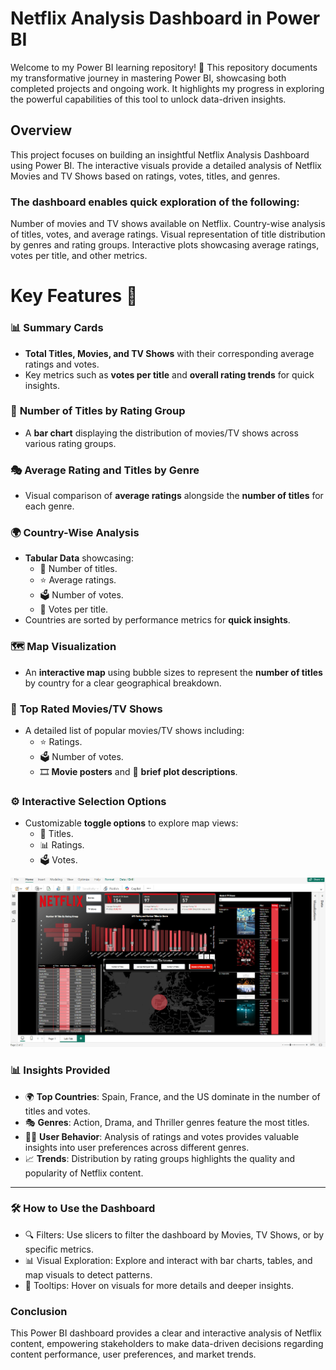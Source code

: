 # Netflix Analysis Dashboard in Power BI
Welcome to my Power BI learning repository! 🚀  This repository documents my transformative journey in mastering Power BI, showcasing both completed projects and ongoing work. It highlights my progress in exploring the powerful capabilities of this tool to unlock data-driven insights.

## Overview
This project focuses on building an insightful Netflix Analysis Dashboard using Power BI. The interactive visuals provide a detailed analysis of Netflix Movies and TV Shows based on ratings, votes, titles, and genres.

### The dashboard enables quick exploration of the following:

Number of movies and TV shows available on Netflix.
Country-wise analysis of titles, votes, and average ratings.
Visual representation of title distribution by genres and rating groups.
Interactive plots showcasing average ratings, votes per title, and other metrics.

# **Key Features 🚀**

### 📊 **Summary Cards**  
- **Total Titles, Movies, and TV Shows** with their corresponding average ratings and votes.  
- Key metrics such as **votes per title** and **overall rating trends** for quick insights.  

### 🎯 **Number of Titles by Rating Group**  
- A **bar chart** displaying the distribution of movies/TV shows across various rating groups.  

### 🎭 **Average Rating and Titles by Genre**  
- Visual comparison of **average ratings** alongside the **number of titles** for each genre.  

### 🌍 **Country-Wise Analysis**  
- **Tabular Data** showcasing:  
   - 📌 Number of titles.  
   - ⭐ Average ratings.  
   - 🗳️ Number of votes.  
   - 🔢 Votes per title.  
- Countries are sorted by performance metrics for **quick insights**.  

### 🗺️ **Map Visualization**  
- An **interactive map** using bubble sizes to represent the **number of titles** by country for a clear geographical breakdown.  

### 🎥 **Top Rated Movies/TV Shows**  
- A detailed list of popular movies/TV shows including:  
   - ⭐ Ratings.  
   - 🗳️ Number of votes.  
   - 🎞️ **Movie posters** and 📖 **brief plot descriptions**.  

### ⚙️ **Interactive Selection Options**  
- Customizable **toggle options** to explore map views:  
   - 📍 Titles.  
   - 📊 Ratings.  
   - 🗳️ Votes.
      
![Netflix-Dashboard](https://github.com/Nikhi001/Netflix-Dashboard/blob/main/screenshot.png)

### 📊 **Insights Provided**

- 🌍 **Top Countries**: Spain, France, and the US dominate in the number of titles and votes.  
- 🎭 **Genres**: Action, Drama, and Thriller genres feature the most titles.  
- 🧑‍💻 **User Behavior**: Analysis of ratings and votes provides valuable insights into user preferences across different genres.  
- 📈 **Trends**: Distribution by rating groups highlights the quality and popularity of Netflix content.  

---

### 🛠️ **How to Use the Dashboard**
- 🔍 Filters: Use slicers to filter the dashboard by Movies, TV Shows, or by specific metrics. 
- 📊 Visual Exploration: Explore and interact with bar charts, tables, and map visuals to detect patterns. 
- 💬 Tooltips: Hover on visuals for more details and deeper insights.

### **Conclusion**
This Power BI dashboard provides a clear and interactive analysis of Netflix content, empowering stakeholders to make data-driven decisions regarding content performance, user preferences, and market trends.
